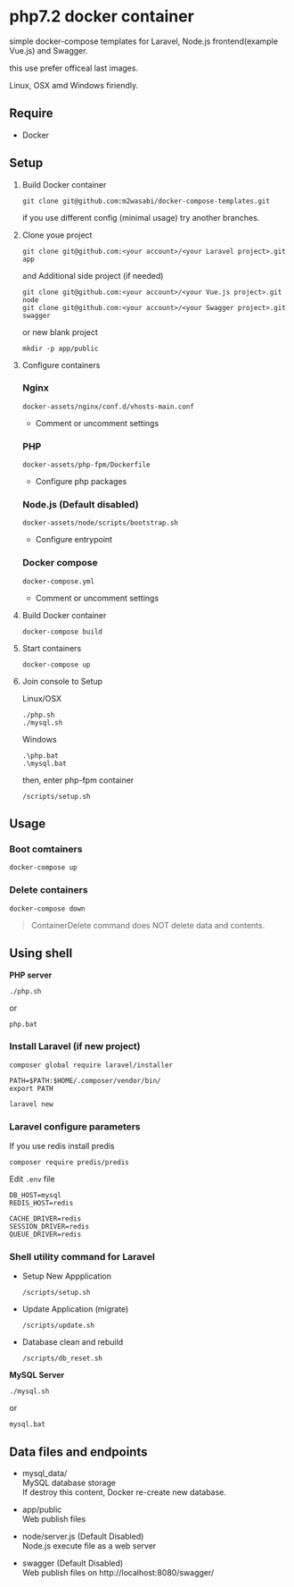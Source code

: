 # php7.2 docker container
simple docker-compose templates for Laravel, Node.js frontend(example Vue.js) and Swagger.

this use prefer officeal last images.

Linux, OSX amd Windows firiendly.

## Require

+ Docker

## Setup

1. Build Docker container  

    ```
    git clone git@github.com:m2wasabi/docker-compose-templates.git
    ```

    if you use different config (minimal usage) try another branches.

2. Clone youe project  

    ```
    git clone git@github.com:<your account>/<your Laravel project>.git app
    ```

    and Additional side project (if needed)

    ```
    git clone git@github.com:<your account>/<your Vue.js project>.git node
    git clone git@github.com:<your account>/<your Swagger project>.git swagger
    ```

    or new blank project

    ```
    mkdir -p app/public
    ```

3. Configure containers

    ### Nginx

    `docker-assets/nginx/conf.d/vhosts-main.conf`

    + Comment or uncomment settings

    ### PHP

    `docker-assets/php-fpm/Dockerfile`

    + Configure php packages

    ### Node.js (Default disabled)

    `docker-assets/node/scripts/bootstrap.sh`

    + Configure entrypoint

    ### Docker compose

    `docker-compose.yml`

    + Comment or uncomment settings

4. Build Docker container  

    ```
    docker-compose build
    ```

3. Start containers  

    ```
    docker-compose up
    ```

4. Join console to Setup  

    Linux/OSX
    ```
    ./php.sh
    ./mysql.sh
    ```

    Windows
    ```
    .\php.bat
    .\mysql.bat
    ```

    then, enter php-fpm container

    ```
    /scripts/setup.sh
    ```

## Usage

### Boot comtainers  

```
docker-compose up
```

### Delete containers  
```
docker-compose down
```

> ContainerDelete command does NOT delete data and contents.  

## Using shell

**PHP server**

```
./php.sh
```

or

```
php.bat
```

### Install Laravel (if new project)

```
composer global require laravel/installer

PATH=$PATH:$HOME/.composer/vendor/bin/
export PATH

laravel new
```

### Laravel configure parameters

If you use redis install predis

```
composer require predis/predis
```

Edit `.env` file

```
DB_HOST=mysql
REDIS_HOST=redis

CACHE_DRIVER=redis
SESSION_DRIVER=redis
QUEUE_DRIVER=redis
```

### Shell utility command for Laravel

  - Setup New Appplication

    ```
    /scripts/setup.sh
    ```

  - Update Application (migrate)

    ```
    /scripts/update.sh
    ```

  - Database clean and rebuild

    ```
    /scripts/db_reset.sh
    ```

**MySQL Server**

```
./mysql.sh
```

or

```
mysql.bat
```

## Data files and endpoints

+ mysql_data/  
    MySQL database storage  
    If destroy this content, Docker re-create new database.  

+ app/public  
    Web publish files  

+ node/server.js  (Default Disabled)  
    Node.js execute file as a web server  

+ swagger  (Default Disabled)  
    Web publish files on http://localhost:8080/swagger/ 
